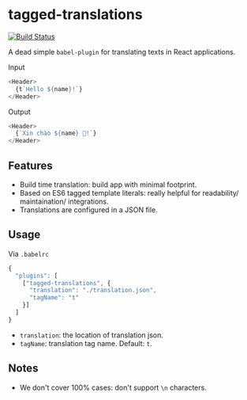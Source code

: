 # tagged-translations
[![Build Status](https://travis-ci.org/vinhlh/tagged-translations.svg?branch=master)](https://travis-ci.org/vinhlh/tagged-translations)

A dead simple `babel-plugin` for translating texts in React applications.

Input
```js
<Header>
  {t`Hello ${name}!`}
</Header>
```

Output
```js
<Header>
  {`Xin chào ${name} 🤣!`}
</Header>
```

## Features
- Build time translation: build app with minimal footprint.
- Based on ES6 tagged template literals: really helpful for readability/ maintaination/ integrations.
- Translations are configured in a JSON file.

## Usage
Via `.babelrc`

```js
{
  "plugins": [
    ["tagged-translations", {
      "translation": "./translation.json",
      "tagName": "t"
    }]
  ]
}
```

- `translation`: the location of translation json.
- `tagName`: translation tag name. Default: `t`.


## Notes
- We don't cover 100% cases: don't support `\n` characters.